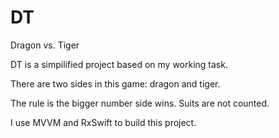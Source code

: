 # DT
Dragon vs. Tiger 

DT is a simpilified project based on my working task.

There are two sides in this game: dragon and tiger.

The rule is the bigger number side wins. Suits are not counted.

I use MVVM and RxSwift to build this project.
